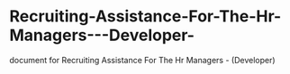 # Recruiting-Assistance-For-The-Hr-Managers---Developer-
document for Recruiting Assistance For The Hr Managers - (Developer)

